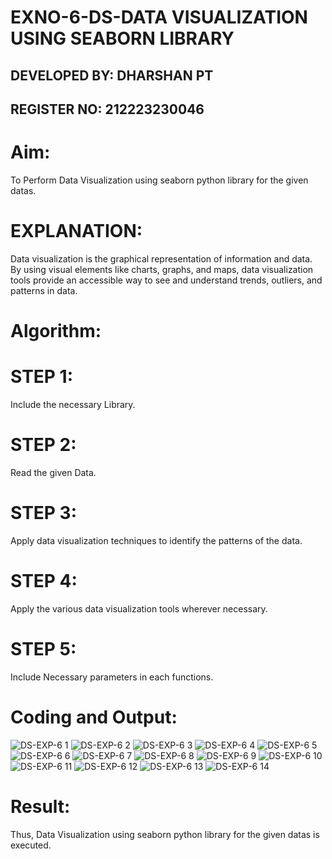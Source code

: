 # EXNO-6-DS-DATA VISUALIZATION USING SEABORN LIBRARY

## DEVELOPED BY: DHARSHAN PT
## REGISTER NO: 212223230046

# Aim:
  To Perform Data Visualization using seaborn python library for the given datas.

# EXPLANATION:
Data visualization is the graphical representation of information and data. By using visual elements like charts, graphs, and maps, data visualization tools provide an accessible way to see and understand trends, outliers, and patterns in data.

# Algorithm:
# STEP 1:
Include the necessary Library.

# STEP 2:
Read the given Data.

# STEP 3:
Apply data visualization techniques to identify the patterns of the data.

# STEP 4:
Apply the various data visualization tools wherever necessary.

# STEP 5:
Include Necessary parameters in each functions.

# Coding and Output:
![DS-EXP-6 1](https://github.com/user-attachments/assets/d749674b-c9fc-4014-b512-352d9c8659c2)
![DS-EXP-6 2](https://github.com/user-attachments/assets/2a982ee2-c668-418b-89b4-ac77f8a70c06)
![DS-EXP-6 3](https://github.com/user-attachments/assets/de5dbe29-8963-4220-902a-521ddf2b7314)
![DS-EXP-6 4](https://github.com/user-attachments/assets/123e42e2-9092-40e3-83dd-64a542cd47e5)
![DS-EXP-6 5](https://github.com/user-attachments/assets/8d0b8644-f8da-4598-8441-589a5276afbb)
![DS-EXP-6 6](https://github.com/user-attachments/assets/3f6b7b2d-36a7-4ae8-b3d9-4594716d0b4a)
![DS-EXP-6 7](https://github.com/user-attachments/assets/8c6eb074-dbeb-4070-bfda-4962530ee608)
![DS-EXP-6 8](https://github.com/user-attachments/assets/2587c37d-5fd0-4bd7-b407-d4ac14fd1365)
![DS-EXP-6 9](https://github.com/user-attachments/assets/1c404866-cffe-4bca-815b-41ff29837eda)
![DS-EXP-6 10](https://github.com/user-attachments/assets/bd3d959a-a356-4e1b-a92e-736913b04a85)
![DS-EXP-6 11](https://github.com/user-attachments/assets/4a1d6314-99a0-4a4d-9567-0ccae3fea9d5)
![DS-EXP-6 12](https://github.com/user-attachments/assets/5222ae31-c918-4ddb-b364-c1080cb7ee09)
![DS-EXP-6 13](https://github.com/user-attachments/assets/e0496042-0446-4a52-91f0-aa1bdedd0428)
![DS-EXP-6 14](https://github.com/user-attachments/assets/0c59bdaa-8f53-422c-a887-27315bd1faf8)




# Result:
Thus, Data Visualization using seaborn python library for the given datas is executed.


